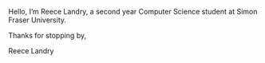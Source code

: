 Hello, I’m Reece Landry, a second year Computer Science student at Simon Fraser University. 



Thanks for stopping by,

Reece Landry



